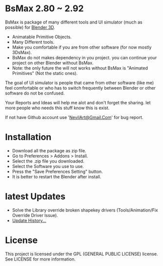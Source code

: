 
# BsMax 2.80 ~ 2.92

BsMax is package of many different tools and UI simulator (much as possible) for [Blender 3D](https://www.blender.org/).

* Animatable Primitive Objects.
* Many Different tools.
* Make you comfortable if you are from other software (for now mostly 3DsMax).
* BsMax do not makes dependency in you project. you can continue your project on other Blender without BsMax.
* Note: the only future the will not works without BsMax is "Animated Primitives" (Not the static ones).

The goal of UI simulator is people that came from other software (like me) feel comfortable or who has to switch frequently between Blender or other software do not be confused.

Your Reports and Ideas will help me alot and don't forget the sharing. let more people who needs this stuff know this is exist.

If not have Github account use 'NevilArt@Gmail.Com' for bug report.

# Installation

* Download all the package as zip file.
* Go to Preferences > Addons > Install.
* Select the .zip file you downloaded.
* Select the Software you use to use.
* Press the "Save Preferences Setting" button.
* It is better to restart the Blender after install.

# latest Updates

* Solve the Library override broken shapekey drivers (Tools/Animation/Fix Override Driver Issue).
* [Update History...](https://github.com/NevilArt/BsMax_2_80/blob/master/HISTORY.TXT)

# License

This project is licensed under the GPL (GENERAL PUBLIC LICENSE) license. See LICENSE for more information.
